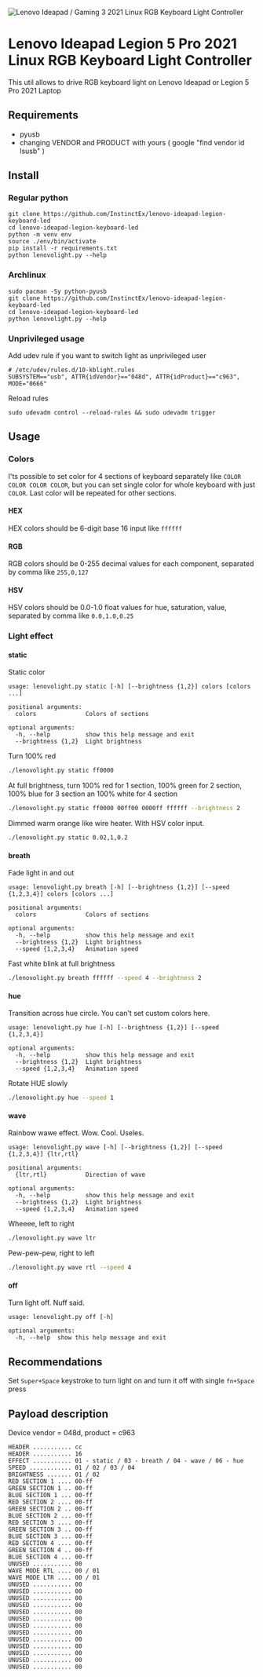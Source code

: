 ![Lenovo Ideapad / Gaming 3 2021 Linux RGB Keyboard Light Controller](https://i.imgur.com/FhBMS9W.jpg)

# Lenovo Ideapad Legion 5 Pro 2021 Linux RGB Keyboard Light Controller

This util allows to drive RGB keyboard light on Lenovo Ideapad or Legion 5 Pro 2021 Laptop

## Requirements

* pyusb
* changing VENDOR and PRODUCT with yours ( google "find vendor id lsusb" )

## Install

### Regular python
```
git clone https://github.com/InstinctEx/lenovo-ideapad-legion-keyboard-led
cd lenovo-ideapad-legion-keyboard-led
python -m venv env
source ./env/bin/activate
pip install -r requirements.txt
python lenovolight.py --help
```

### Archlinux
```
sudo pacman -Sy python-pyusb
git clone https://github.com/InstinctEx/lenovo-ideapad-legion-keyboard-led
cd lenovo-ideapad-legion-keyboard-led
python lenovolight.py --help
```

### Unprivileged usage

Add udev rule if you want to switch light as unprivileged user
```
# /etc/udev/rules.d/10-kblight.rules
SUBSYSTEM=="usb", ATTR{idVendor}=="048d", ATTR{idProduct}=="c963", MODE="0666"
```

Reload rules
```
sudo udevadm control --reload-rules && sudo udevadm trigger
```

## Usage

### Colors

I'ts possible to set color for 4 sections of keyboard separately like `COLOR COLOR COLOR COLOR`, but you can set single color for whole keyboard with just `COLOR`. Last color will be repeated for other sections.

#### HEX
HEX colors should be 6-digit base 16 input like `ffffff`

#### RGB
RGB colors should be 0-255 decimal values for each component, separated by comma like `255,0,127`

#### HSV
HSV colors should be 0.0-1.0 float values for hue, saturation, value, separated by comma like `0.0,1.0,0.25`

### Light effect

#### statiс
Static color

```
usage: lenovolight.py static [-h] [--brightness {1,2}] colors [colors ...]

positional arguments:
  colors              Colors of sections

optional arguments:
  -h, --help          show this help message and exit
  --brightness {1,2}  Light brightness
```

Turn 100% red
```sh
./lenovolight.py static ff0000
```

At full brightness, turn 100% red for 1 section, 100% green for 2 section, 100% blue for 3 section an 100% white for 4 section
```sh
./lenovolight.py static ff0000 00ff00 0000ff ffffff --brightness 2
```

Dimmed warm orange like wire heater. With HSV color input.
```sh
./lenovolight.py static 0.02,1,0.2
```

#### breath
Fade light in and out
```
usage: lenovolight.py breath [-h] [--brightness {1,2}] [--speed {1,2,3,4}] colors [colors ...]

positional arguments:
  colors              Colors of sections

optional arguments:
  -h, --help          show this help message and exit
  --brightness {1,2}  Light brightness
  --speed {1,2,3,4}   Animation speed
```

Fast white blink at full brightness
```sh
./lenovolight.py breath ffffff --speed 4 --brightness 2
```

#### hue
Transition across hue circle. You can't set custom colors here.
```
usage: lenovolight.py hue [-h] [--brightness {1,2}] [--speed {1,2,3,4}]

optional arguments:
  -h, --help          show this help message and exit
  --brightness {1,2}  Light brightness
  --speed {1,2,3,4}   Animation speed
```

Rotate HUE slowly
```sh
./lenovolight.py hue --speed 1
```


#### wave
Rainbow wawe effect. Wow. Cool. Useles.
```
usage: lenovolight.py wave [-h] [--brightness {1,2}] [--speed {1,2,3,4}] {ltr,rtl}

positional arguments:
  {ltr,rtl}           Direction of wave

optional arguments:
  -h, --help          show this help message and exit
  --brightness {1,2}  Light brightness
  --speed {1,2,3,4}   Animation speed
```

Wheeee, left to right
```sh
./lenovolight.py wave ltr
```

Pew-pew-pew, right to left
```sh
./lenovolight.py wave rtl --speed 4
```

#### off
Turn light off. Nuff said.
```
usage: lenovolight.py off [-h]

optional arguments:
  -h, --help  show this help message and exit
```


## Recommendations
Set `Super+Space` keystroke to turn light on and turn it off with single `fn+Space` press

## Payload description
Device vendor = 048d, product = c963

```
HEADER ........... cc
HEADER ........... 16
EFFECT ........... 01 - static / 03 - breath / 04 - wave / 06 - hue
SPEED ............ 01 / 02 / 03 / 04
BRIGHTNESS ....... 01 / 02
RED SECTION 1 .... 00-ff
GREEN SECTION 1 .. 00-ff
BLUE SECTION 1 ... 00-ff
RED SECTION 2 .... 00-ff
GREEN SECTION 2 .. 00-ff
BLUE SECTION 2 ... 00-ff
RED SECTION 3 .... 00-ff
GREEN SECTION 3 .. 00-ff
BLUE SECTION 3 ... 00-ff
RED SECTION 4 .... 00-ff
GREEN SECTION 4 .. 00-ff
BLUE SECTION 4 ... 00-ff
UNUSED ........... 00
WAVE MODE RTL .... 00 / 01
WAVE MODE LTR .... 00 / 01
UNUSED ........... 00
UNUSED ........... 00
UNUSED ........... 00
UNUSED ........... 00
UNUSED ........... 00
UNUSED ........... 00
UNUSED ........... 00
UNUSED ........... 00
UNUSED ........... 00
UNUSED ........... 00
UNUSED ........... 00
UNUSED ........... 00
UNUSED ........... 00
```
